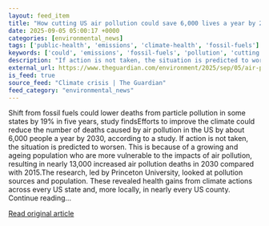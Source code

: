 ```yaml
---
layout: feed_item
title: "How cutting US air pollution could save 6,000 lives a year by 2030"
date: 2025-09-05 05:00:17 +0000
categories: [environmental_news]
tags: ['public-health', 'emissions', 'climate-health', 'fossil-fuels']
keywords: ['could', 'emissions', 'fossil-fuels', 'pollution', 'cutting', 'climate-health', 'public-health']
description: "If action is not taken, the situation is predicted to worsen"
external_url: https://www.theguardian.com/environment/2025/sep/05/air-pollution-deaths-us-fossil-fuels
is_feed: true
source_feed: "Climate crisis | The Guardian"
feed_category: "environmental_news"
---
```


Shift from fossil fuels could lower deaths from particle pollution in some states by 19% in five years, study findsEfforts to improve the climate could reduce the number of deaths caused by air pollution in the US by about 6,000 people a year by 2030, according to a study. If action is not taken, the situation is predicted to worsen. This is because of a growing and ageing population who are more vulnerable to the impacts of air pollution, resulting in nearly 13,000 increased air pollution deaths in 2030 compared with 2015.The research, led by Princeton University, looked at pollution sources and population. These revealed health gains from climate actions across every US state and, more locally, in nearly every US county. Continue reading...

[Read original article](https://www.theguardian.com/environment/2025/sep/05/air-pollution-deaths-us-fossil-fuels)
